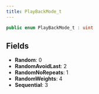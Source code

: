 ```yaml
---
title: PlayBackMode_t
---
```


```csharp
public enum PlayBackMode_t : uint
```

## Fields

- **Random**: 0
- **RandomAvoidLast**: 2
- **RandomNoRepeats**: 1
- **RandomWeights**: 4
- **Sequential**: 3

